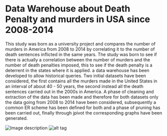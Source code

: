 # Data Warehouse about Death Penalty and murders in USA since 2008-2014

This study was born as a university project and compares the number of murders in America from 2008 to 2014 by correlating it to the number of death sentences inflicted in the same years. The study was born to see if there is actually a correlation between the number of murders and the number of death penalties imposed, this to see if the death penalty is a deterrent in the states where it is applied.
a data warehouse has been developed to allow historical queries. Two initial datasets have been considered, the first contains all the murders made in the United States in an interval of about 40 - 50 years, the second instead all the death sentences carried out in the 2000s in America. A phase of cleaning and extraction of the data has been made and therefore for both datasets only the data going from 2008 to 2014 have been considered, subsequently a common ER scheme has been defined for both and a phase of pruning has been carried out, finally through jpivot the corresponding graphs have been generated.

![Image description]()
![alt tag](https://drive.google.com/open?id=1FsGdjSlqBncNu4njGExVmR-gEKSDWGKa "Description goes here")